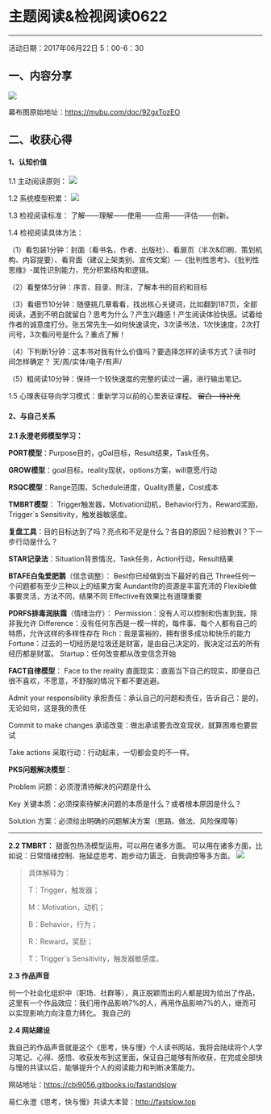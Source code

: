 # 主题阅读&检视阅读0622
**********
活动日期：2017年06月22日 5：00-6：30
## 一、内容分享

![](./_image/2017-06-22第二天——主动阅读vs检视阅读_爱奇艺.jpg)

  
幕布图原始地址：<https://mubu.com/doc/92gxTozEO>

## 二、收获心得

#### 1、认知价值

 1.1 主动阅读原则：
![](./_image/主动阅读.jpg)


1.2 系统模型积累：
![](./_image/微信图片_20170709115734.jpg)


1.3 检视阅读标准：
了解——理解——使用——应用——评估——创新。

1.4 检视阅读具体方法：

（1）看包装1分钟：封面（看书名，作者、出版社）、看扉页（半次&印刷、策划机构、内容提要）、看背面（建议上架类别、宣传文案）—《批判性思考》、《批判性思维》-属性识别能力，充分积累结构和逻辑。

（2）看整体5分钟：序言、目录、附注，了解本书的目的和目标

（3）看细节10分钟：随便挑几章看看，找出核心关键词，比如翻到187页，全部阅读，遇到不明白就留白？思考为什么？产生兴趣感！产生阅读体验快感。试着给作者的诚意度打分。张五常先生—如何快速读完，3次读书法，1次快速度，2次打问号，3次看问号是什么？重点了解！

（4）下判断1分钟：这本书对我有什么价值吗？要选择怎样的读书方式？读书时间怎样确定？ 天/周/实体/电子/有声/

（5）粗阅读10分钟：保持一个较快速度的完整的读过一遍，进行输出笔记。

1.5 心理表征导向学习模式：重新学习以前的心里表征课程。
~~留白—待补充~~

#### 2、与自己关系
**2.1 永澄老师模型学习：**

**PORT模型**：Purpose目的，gOal目标，Result结果，Task任务。

**GROW模型**：goal目标，reality现状，options方案，will意愿/行动

**RSQC模型**：Range范围，Schedule进度，Quality质量，Cost成本

**TMBRT模型**： Trigger触发器，Motivation动机，Behavior行为，Reward奖励，Trigger`s Sensitivity，触发器敏感度。

**复盘工具**：目的目标达到了吗？亮点和不足是什么？各自的原因？经验教训？下一步行动是什么？

**STAR记录法**：Situation背景情况，Task任务，Action行动，Result结果

**BTAFE白兔爱肥鹅**（信念调整）：
	Best你已经做到当下最好的自己
	Three任何一个问题都有至少三种以上的结果方案
	Aundant你的资源是丰富充沛的
	Flexible做事要灵活，方法不同，结果不同
	Effective有效果比有道理重要

**PDRFS排毒润肤霜**（情绪治疗）：
	Permission：没有人可以控制和伤害到我，除非我允许
	Difference：没有任何东西是一模一样的，每件事、每个人都有自己的特质，允许这样的多样性存在
	Rich：我是富裕的，拥有很多成功和快乐的能力
	Fortune：过去的一切经历是垃圾还是财富，是由自己决定的，我决定过去的所有经历都是财富。
	Startup：任何改变都从改变信念开始

**FACT自律模型**：
Face to the reality 直面现实：直面当下自己的现实，即便自己很不喜欢，不愿意，不舒服的情况下都不要逃避。

Admit your responsibility 承担责任：承认自己的问题和责任，告诉自己：是的，无论如何，这是我的责任

Commit to make changes 承诺改变：做出承诺要去改变现状，就算困难也要尝试

Take actions 采取行动：行动起来，一切都会变的不一样。

**PKS问题解决模型**：

Problem 问题：必须澄清待解决的问题是什么


Key 关键本质：必须探索待解决问题的本质是什么？或者根本原因是什么？

Solution 方案：必须给出明确的问题解决方案（思路、做法、风险保障等）

***

**2.2 TMBRT：**
甜面包热汤模型运用，可以用在诸多方面。
可以用在诸多方面，比如说：日常情绪控制、拖延症思考、跑步动力匮乏、自我调控等多方面。
![](./_image/tmbrt.jpg)
>具体解释为：
> 
>T：Trigger，触发器；
> 
>M：Motivation，动机；
> 
>B：Behavior，行为；
> 
> R：Reward，奖励；
> 
> T：Trigger`s Sensitivity，触发器敏感度。

**2.3 作品声音**

何一个社会化组织中（职场、社群等），真正脱颖而出的人都是因为给出了作品，这里有一个作品效应：我们用作品影响7%的人，再用作品影响7%的人，继而可以实现影响力向注意力转化。
我自己的

**2.4 网站建设**

我自己的作品声音就是这个《思考，快与慢》个人读书网站，我将会陆续将个人学习笔记、心得、感悟、收获发布到这里面，保证自己能够有所收获，在完成全部快与慢的共读以后，能够提升个人的阅读能力和判断决策能力。

网站地址：<https://cbj9056.gitbooks.io/fastandslow>

易仁永澄《思考，快与慢》共读大本营：<http://fastslow.top>